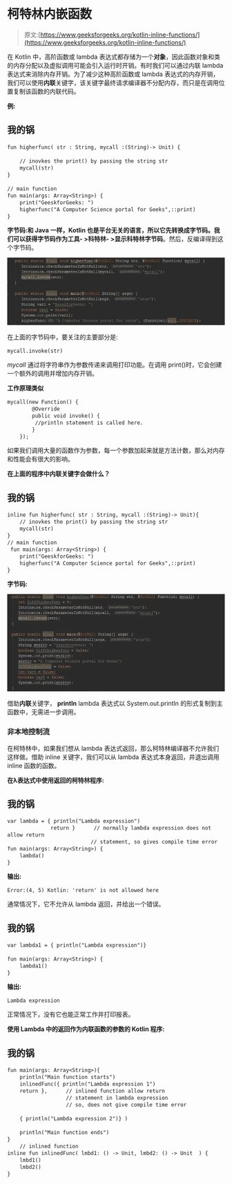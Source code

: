 # 柯特林内嵌函数

> 原文:[https://www.geeksforgeeks.org/kotlin-inline-functions/](https://www.geeksforgeeks.org/kotlin-inline-functions/)

在 Kotlin 中，高阶函数或 lambda 表达式都存储为一个**对象**，因此函数对象和类的内存分配以及虚拟调用可能会引入运行时开销。有时我们可以通过内联 lambda 表达式来消除内存开销。为了减少这种高阶函数或 lambda 表达式的内存开销，我们可以使用**内联**关键字，该关键字最终请求编译器不分配内存，而只是在调用位置复制该函数的内联代码。

**例:**

## 我的锅

```
fun higherfunc( str : String, mycall :(String)-> Unit) {

    // inovkes the print() by passing the string str
    mycall(str)
}

// main function
fun main(args: Array<String>) {
    print("GeeskforGeeks: ")
    higherfunc("A Computer Science portal for Geeks",::print)
}
```

**字节码:**和 Java 一样，Kotlin 也是平台无关的语言，所以它先转换成字节码。我们可以获得字节码作为**工具- >科特林- >显示科特林字节码**。然后，反编译得到这个字节码。

![](img/df09c63a659e21869e827573b00d7094.png)

在上面的字节码中，要关注的主要部分是:

```
mycall.invoke(str)
```

*mycall* 通过将字符串作为参数传递来调用打印功能。在调用 print()时，它会创建一个额外的调用并增加内存开销。

**工作原理类似**

```
mycall(new Function() {
        @Override
        public void invoke() {
         //println statement is called here.
        }
    });
```

如果我们调用大量的函数作为参数，每一个参数加起来就是方法计数，那么对内存和性能会有很大的影响。

**在上面的程序中内联关键字会做什么？**

## 我的锅

```
inline fun higherfunc( str : String, mycall :(String)-> Unit){
    // inovkes the print() by passing the string str
    mycall(str)
}
// main function
 fun main(args: Array<String>) {
    print("GeeskforGeeks: ")
    higherfunc("A Computer Science portal for Geeks",::print)
}
```

**字节码:**

![](img/8249b2a24a689e1b817dcb3753e336f0.png)

借助**内联**关键字， **println** lambda 表达式以 System.out.println 的形式复制到主函数中，无需进一步调用。

### 非本地控制流

在柯特林中，如果我们想从 lambda 表达式返回，那么柯特林编译器不允许我们这样做。借助 inline 关键字，我们可以从 lambda 表达式本身返回，并退出调用 inline 函数的函数。

**在λ表达式中使用返回的柯特林程序:**

## 我的锅

```
var lambda = { println("Lambda expression") 
              return }      // normally lambda expression does not allow return
                           // statement, so gives compile time error
fun main(args: Array<String>) {
    lambda()
}
```

**输出:**

```
Error:(4, 5) Kotlin: 'return' is not allowed here
```

通常情况下，它不允许从 lambda 返回，并给出一个错误。

## 我的锅

```
var lambda1 = { println("Lambda expression")}

fun main(args: Array<String>) {
    lambda1()
}
```

**输出:**

```
Lambda expression
```

正常情况下，没有它也能正常工作并打印报表。

**使用 Lambda 中的返回作为内联函数的参数的 Kotlin 程序:**

## 我的锅

```
fun main(args: Array<String>){
    println("Main function starts")
    inlinedFunc({ println("Lambda expression 1")
    return },      // inlined function allow return
                   // statement in lambda expression
                   // so, does not give compile time error

    { println("Lambda expression 2")} )

    println("Main function ends")
}
    // inlined function
inline fun inlinedFunc( lmbd1: () -> Unit, lmbd2: () -> Unit  ) { 
    lmbd1()
    lmbd2()
}
```